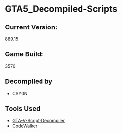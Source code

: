 # GTA5_Decompiled-Scripts
## Current Version:
889.15

## Game Build:
3570

## Decompiled by
- CSY0N

## Tools Used
- [GTA-V-Script-Decompiler](https://github.com/maybegreat48/GTA-V-Script-Decompiler)
- [CodeWalker](https://github.com/dexyfex/CodeWalker)
